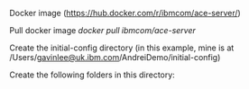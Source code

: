 Docker image
(https://hub.docker.com/r/ibmcom/ace-server/)

Pull docker image
*docker pull ibmcom/ace-server*

Create the initial-config directory
(in this example, mine is at /Users/gavinlee@uk.ibm.com/AndreiDemo/initial-config)

Create the following folders in this directory:
